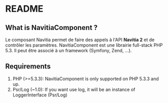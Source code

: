 README
======
What is NavitiaComponent ?
---------------------------

Le composant Navitia permet de faire des appels à l'API __Navitia 2__ et de contrôler les paramètres.
NavitiaComponent est une librairie full-stack PHP 5.3. Il peut être associé à un framework (Symfony, Zend, ...).

Requirements
------------
1. PHP (>=5.3.3): NavitiaComponent is only supported on PHP 5.3.3 and up.
2. Psr/Log (~1.0): If you want use log, it will be an instance of LoggerInterface (Psr/Log)

